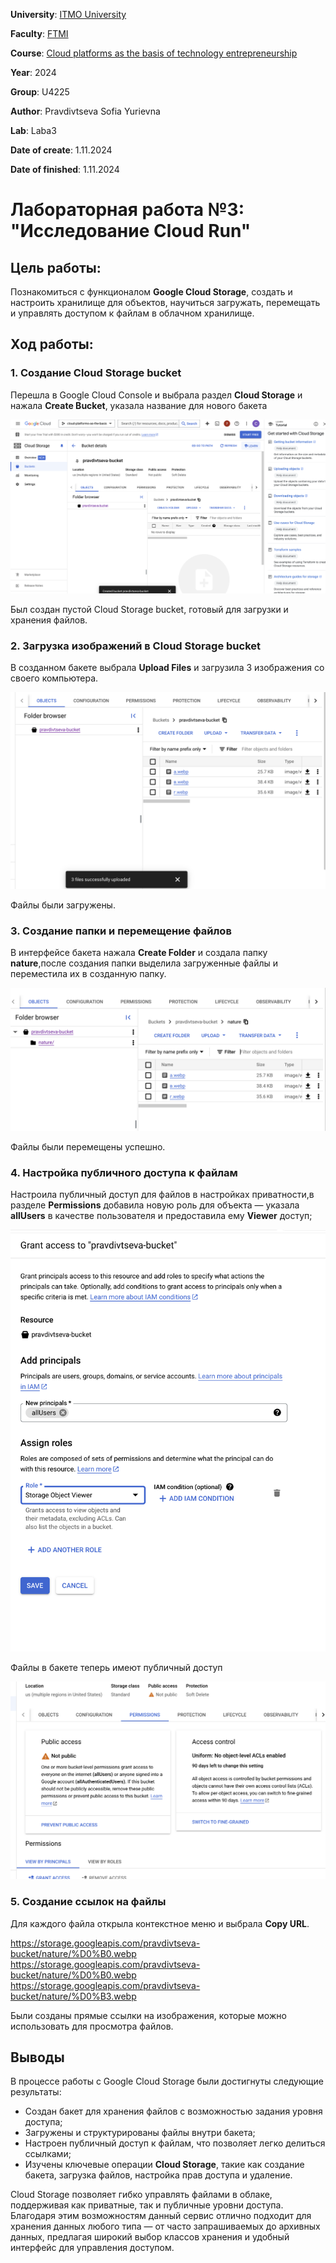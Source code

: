 **University**: [ITMO University](https://itmo.ru/ru/)

**Faculty**: [FTMI](https://ftmi.itmo.ru/)

**Course**: [Cloud platforms as the basis of technology entrepreneurship](https://itmo-ict-faculty.github.io/cloud-platforms-as-the-basis-of-technology-entrepreneurship/) 

**Year**: 2024

**Group**: U4225

**Author**: Pravdivtseva Sofia Yurievna

**Lab**: Laba3

**Date of create**: 1.11.2024

**Date of finished**: 1.11.2024

# Лабораторная работа №3: "Исследование Cloud Run"

## Цель работы:

Познакомиться с функционалом **Google Cloud Storage**, создать и настроить хранилище для объектов, научиться загружать, перемещать и управлять доступом к файлам в облачном хранилище.

## Ход работы:

### 1. Создание Cloud Storage bucket

Перешла в Google Cloud Console и выбрала раздел **Сloud Storage** и нажала **Create Bucket**, указала название для нового бакета

![1./1.jpg](/laba3/1.png)

Был создан пустой Cloud Storage bucket, готовый для загрузки и хранения файлов.

### 2. Загрузка изображений в Cloud Storage bucket

В созданном бакете выбрала **Upload Files** и загрузила 3 изображения со своего компьютера. 

![2./2.jpg](/laba3/2.png)

Файлы были загружены.

### 3. Создание папки и перемещение файлов

В интерфейсе бакета нажала **Create Folder** и создала папку **nature**,после создания папки выделила загруженные файлы и переместила их в созданную папку.

![3./3.jpg](/laba3/3.png)

Файлы были перемещены успешно.

### 4. Настройка публичного доступа к файлам

Настроила публичный доступ для файлов в настройках приватности,в разделе **Permissions** добавила новую роль для объекта — указала **allUsers** в качестве пользователя и предоставила ему **Viewer** доступ;

![6./6.jpg](/laba3/6.png)

Файлы в бакете теперь имеют публичный доступ

![5./5.jpg](/laba3/5.png)

### 5. Создание ссылок на файлы

Для каждого файла открыла контекстное меню и выбрала **Copy URL**.

https://storage.googleapis.com/pravdivtseva-bucket/nature/%D0%B0.webp
https://storage.googleapis.com/pravdivtseva-bucket/nature/%D0%B0.webp
https://storage.googleapis.com/pravdivtseva-bucket/nature/%D0%B3.webp

Были созданы прямые ссылки на изображения, которые можно использовать для просмотра файлов.

## Выводы

В процессе работы с Google Cloud Storage были достигнуты следующие результаты:

- Создан бакет для хранения файлов с возможностью задания уровня доступа;
- Загружены и структурированы файлы внутри бакета;
- Настроен публичный доступ к файлам, что позволяет легко делиться ссылками;
- Изучены ключевые операции **Cloud Storage**, такие как создание бакета, загрузка файлов, настройка прав доступа и удаление.

Cloud Storage позволяет гибко управлять файлами в облаке, поддерживая как приватные, так и публичные уровни доступа. Благодаря этим возможностям данный сервис отлично подходит для хранения данных любого типа — от часто запрашиваемых до архивных данных, предлагая широкий выбор классов хранения и удобный интерфейс для управления доступом.
